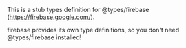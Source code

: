 This is a stub types definition for @types/firebase (https://firebase.google.com/).

firebase provides its own type definitions, so you don't need @types/firebase installed!